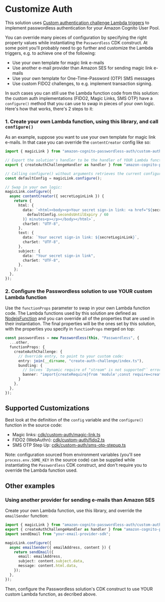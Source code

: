 # Customize Auth

This solution uses [Custom authentication challenge Lambda triggers](https://docs.aws.amazon.com/cognito/latest/developerguide/user-pool-lambda-challenge.html) to implement passwordless authentication for your Amazon Cognito User Pool.

You can override many pieces of configuration by specifying the right property values while instantiating the `Passwordless` CDK construct. At some point you'll probably need to go further and customize the Lambda triggers, e.g. to achieve one of the following:

- Use your own template for magic link e-mails
- Use another e-mail provider than Amazon SES for sending magic link e-mails
- Use your own template for One-Time-Password (OTP) SMS messages
- Use custom FIDO2 challenges, to e.g. implement transaction signing.

In such cases you can still use the Lambda function code from this solution: the custom auth implementations (FIDO2, Magic Links, SMS OTP) have a `configure()` method that you can use to swap in pieces of your own logic. Here's how that works, there's 2 steps to it:

### 1. Create your own Lambda function, using this library, and call `configure()`

As an example, suppose you want to use your own template for magic link e-mails. In that case you can override the `contentCreator` config like so:

```typescript
import { magicLink } from "amazon-cognito-passwordless-auth/custom-auth";

// Export the solution's handler to be the handler of YOUR Lambda function too:
export { createAuthChallengeHandler as handler } from "amazon-cognito-passwordless-auth/custom-auth";

// Calling configure() without arguments retrieves the current configuration:
const defaultConfig = magicLink.configure();

// Swap in your own logic:
magicLink.configure({
  async contentCreator({ secretLoginLink }) {
    return {
      html: {
        data: `<html><body><p>Your secret sign-in link: <a href="${secretLoginLink}">sign in</a></p>This link is valid for ${Math.floor(
          defaultConfig.secondsUntilExpiry / 60
        )} minutes<p></p></body></html>`,
        charSet: "UTF-8",
      },
      text: {
        data: `Your secret sign-in link: ${secretLoginLink}`,
        charSet: "UTF-8",
      },
      subject: {
        data: "Your secret sign-in link",
        charSet: "UTF-8",
      },
    };
  },
});
```

### 2. Configure the Passwordless solution to use YOUR custom Lambda function

Use the `functionProps` parameter to swap in your own Lambda function code. The Lambda functions used by this solution are defined as [NodejsFunction](https://docs.aws.amazon.com/cdk/api/v2/docs/aws-cdk-lib.aws_lambda_nodejs.NodejsFunction.html) and you can override all of the properties that are used in their instantiation. The final properties will be the ones set by this solution, with the properties you specify in `functionProps` merged on top:

```typescript
const passwordless = new Passwordless(this, "Passwordless", {
  ...other,
  functionProps: {
    createAuthChallenge: {
      // Override entry, to point to your custom code:
      entry: join(__dirname, "create-auth-challenge/index.ts"),
      bundling: {
        // Solves `Dynamic require of "stream" is not supported"` error:
        banner: "import{createRequire}from 'module';const require=createRequire(import.meta.url);"
      }
    },
  },
});
```

## Supported Customizations

Best look at the definition of the `config` variable and the `configure()` function in the source code:

- Magic links: [cdk/custom-auth/magic-link.ts](cdk/custom-auth/magic-link.ts)
- FIDO2 (WebAuthn): [cdk/custom-auth/fido2.ts](cdk/custom-auth/fido2.ts)
- SMS OTP Step Up: [cdk/custom-auth/sms-otp-stepup.ts](cdk/custom-auth/sms-otp-stepup.ts)

Note: configuration sourced from environment variables (you'll see `process.env.SOME_KEY` in the source code) can be supplied while instantiating the `Passwordless` CDK construct, and don't require you to override the Lambda function used.

## Other examples

### Using another provider for sending e-mails than Amazon SES

Create your own Lambda function, use this library, and override the `emailSender` function:

```typescript
import { magicLink } from "amazon-cognito-passwordless-auth/custom-auth";
export { createAuthChallengeHandler as handler } from "amazon-cognito-passwordless-auth/custom-auth";
import sendEmail from "your-email-provider-sdk";

magicLink.configure({
  async emailSender({ emailAddress, content }) {
    return sendEmail({
      email: emailAddress,
      subject: content.subject.data,
      message: content.html.data,
    });
  },
});
```

Then, configure the Passwordless solution's CDK construct to use YOUR custom Lambda function, as decribed above.
